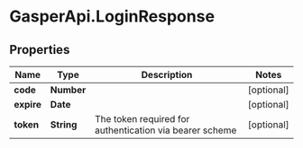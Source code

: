 # GasperApi.LoginResponse

## Properties

Name | Type | Description | Notes
------------ | ------------- | ------------- | -------------
**code** | **Number** |  | [optional] 
**expire** | **Date** |  | [optional] 
**token** | **String** | The token required for authentication via bearer scheme | [optional] 


